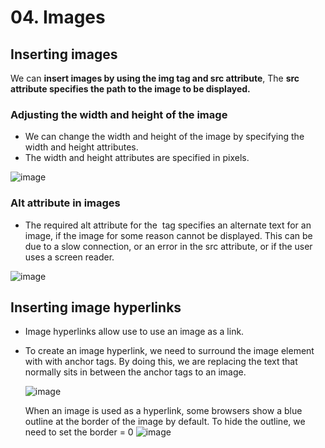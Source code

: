 # 04. Images

## Inserting images
We can **insert images by using the img tag and src attribute**, The **src attribute specifies the path to the image to be displayed.**

  ### Adjusting the width and height of the image
  - We can change the width and height of the image by specifying the width and height attributes. 
  - The width  and height attributes are specified in pixels.
  
  ![image](https://github.com/Fong20/Learning-repository/assets/150316121/caad36a2-87fb-43db-aca2-473807355891)
  
  ### Alt attribute in images
  - The required alt attribute for the <img> tag specifies an alternate text for an image, if the image for some reason cannot be displayed. This can be due to a slow connection, or an error in the src attribute, or if the user uses a screen reader.
  
  ![image](https://github.com/Fong20/Learning-repository/assets/150316121/fb5a9ea8-c8d0-4712-be01-dc912e9ac245)

## Inserting image hyperlinks
- Image hyperlinks allow use to use an image as a link.
- To create an image hyperlink, we need to surround the image element with with anchor tags. By doing this, we are replacing the text that normally sits in between the anchor tags to an image.

  ![image](https://github.com/Fong20/Learning-repository/assets/150316121/113baa44-77df-41e9-bf1e-30ab6b3fa8df)

  When an image is used as a hyperlink, some browsers show a blue outline at the border of the image by default. To hide the outline, we need to set the border = 0
  ![image](https://github.com/Fong20/Learning-repository/assets/150316121/732f9421-c971-41fa-b1a9-7c21d0d6ed49)

